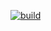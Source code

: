 [![build](https://github.com/lefas13/CustomDB/actions/workflows/blank.yml/badge.svg?branch=lab6)](https://github.com/lefas13/CustomDB/actions/workflows/blank.yml)

